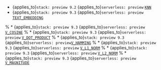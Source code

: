 * {applies_to}`stack: preview 9.2` {applies_to}`serverless: preview` [`KNN`](../../functions-operators/dense-vector-functions.md#esql-knn)
* {applies_to}`stack: preview 9.3` {applies_to}`serverless: preview` [
  `TEXT_EMBEDDING`](../../functions-operators/dense-vector-functions.md#esql-text_embedding)

% * {applies_to}`stack: preview 9.3` {applies_to}`serverless: preview` [`V_COSINE`](../../functions-operators/dense-vector-functions.md#esql-v_cosine)
% * {applies_to}`stack: preview 9.3` {applies_to}`serverless: preview` [`V_DOT_PRODUCT`](../../functions-operators/dense-vector-functions.md#esql-v_dot_product)
% * {applies_to}`stack: preview 9.3` {applies_to}`serverless: preview`[`V_HAMMING`](../../functions-operators/dense-vector-functions.md#esql-v_hamming)
% * {applies_to}`stack: preview 9.3` {applies_to}`serverless: preview` [`V_L1_NORM`](../../functions-operators/dense-vector-functions.md#esql-v_l1_norm)
% * {applies_to}`stack: preview 9.3` {applies_to}`serverless: preview` [`V_L2_NORM`](../../functions-operators/dense-vector-functions.md#esql-v_l2_norm)
% * {applies_to}`stack: preview 9.3` {applies_to}`serverless: preview` [`V_MAGNITUDE`](../../functions-operators/dense-vector-functions.md#esql-v_magnitude)
